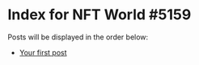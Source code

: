 # Index for NFT World #5159
Posts will be displayed in the order below:

- [Your first post](./001-first.md)

